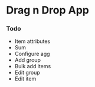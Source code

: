 # Drag n Drop App

### Todo

- Item attributes
- Sum
- Configure agg
- Add group
- Bulk add items
- Edit group
- Edit item